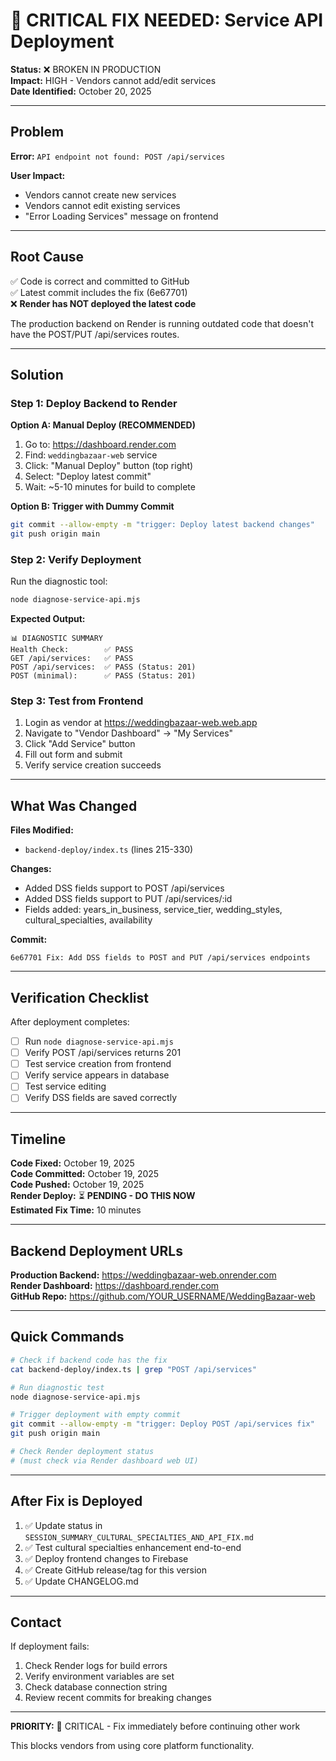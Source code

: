 # 🚨 CRITICAL FIX NEEDED: Service API Deployment

**Status:** ❌ BROKEN IN PRODUCTION  
**Impact:** HIGH - Vendors cannot add/edit services  
**Date Identified:** October 20, 2025

---

## Problem

**Error:** `API endpoint not found: POST /api/services`

**User Impact:**
- Vendors cannot create new services
- Vendors cannot edit existing services
- "Error Loading Services" message on frontend

---

## Root Cause

✅ Code is correct and committed to GitHub  
✅ Latest commit includes the fix (6e67701)  
❌ **Render has NOT deployed the latest code**

The production backend on Render is running outdated code that doesn't have the POST/PUT /api/services routes.

---

## Solution

### Step 1: Deploy Backend to Render

**Option A: Manual Deploy (RECOMMENDED)**
1. Go to: https://dashboard.render.com
2. Find: `weddingbazaar-web` service
3. Click: "Manual Deploy" button (top right)
4. Select: "Deploy latest commit"
5. Wait: ~5-10 minutes for build to complete

**Option B: Trigger with Dummy Commit**
```bash
git commit --allow-empty -m "trigger: Deploy latest backend changes"
git push origin main
```

### Step 2: Verify Deployment

Run the diagnostic tool:
```bash
node diagnose-service-api.mjs
```

**Expected Output:**
```
📊 DIAGNOSTIC SUMMARY
Health Check:        ✅ PASS
GET /api/services:   ✅ PASS
POST /api/services:  ✅ PASS (Status: 201)
POST (minimal):      ✅ PASS (Status: 201)
```

### Step 3: Test from Frontend

1. Login as vendor at https://weddingbazaar-web.web.app
2. Navigate to "Vendor Dashboard" → "My Services"
3. Click "Add Service" button
4. Fill out form and submit
5. Verify service creation succeeds

---

## What Was Changed

**Files Modified:**
- `backend-deploy/index.ts` (lines 215-330)

**Changes:**
- Added DSS fields support to POST /api/services
- Added DSS fields support to PUT /api/services/:id
- Fields added: years_in_business, service_tier, wedding_styles, cultural_specialties, availability

**Commit:**
```
6e67701 Fix: Add DSS fields to POST and PUT /api/services endpoints
```

---

## Verification Checklist

After deployment completes:

- [ ] Run `node diagnose-service-api.mjs`
- [ ] Verify POST /api/services returns 201
- [ ] Test service creation from frontend
- [ ] Verify service appears in database
- [ ] Test service editing
- [ ] Verify DSS fields are saved correctly

---

## Timeline

**Code Fixed:** October 19, 2025  
**Code Committed:** October 19, 2025  
**Code Pushed:** October 19, 2025  
**Render Deploy:** ⏳ **PENDING - DO THIS NOW**  
**Estimated Fix Time:** 10 minutes

---

## Backend Deployment URLs

**Production Backend:** https://weddingbazaar-web.onrender.com  
**Render Dashboard:** https://dashboard.render.com  
**GitHub Repo:** https://github.com/YOUR_USERNAME/WeddingBazaar-web

---

## Quick Commands

```bash
# Check if backend code has the fix
cat backend-deploy/index.ts | grep "POST /api/services"

# Run diagnostic test
node diagnose-service-api.mjs

# Trigger deployment with empty commit
git commit --allow-empty -m "trigger: Deploy POST /api/services fix"
git push origin main

# Check Render deployment status
# (must check via Render dashboard web UI)
```

---

## After Fix is Deployed

1. ✅ Update status in `SESSION_SUMMARY_CULTURAL_SPECIALTIES_AND_API_FIX.md`
2. ✅ Test cultural specialties enhancement end-to-end
3. ✅ Deploy frontend changes to Firebase
4. ✅ Create GitHub release/tag for this version
5. ✅ Update CHANGELOG.md

---

## Contact

If deployment fails:
1. Check Render logs for build errors
2. Verify environment variables are set
3. Check database connection string
4. Review recent commits for breaking changes

---

**PRIORITY:** 🔴 CRITICAL - Fix immediately before continuing other work

This blocks vendors from using core platform functionality.
